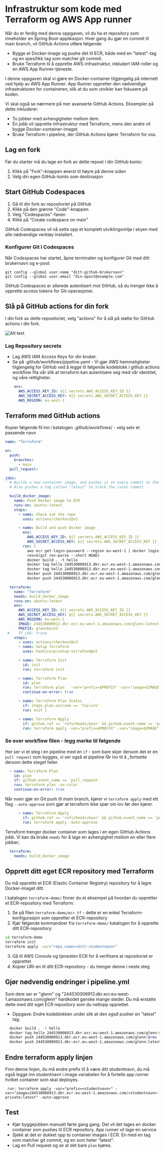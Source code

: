 # Infrastruktur som kode med Terraform og AWS App runner

Når du er ferdig med denne oppgaven, vil du ha et repository som inneholder en Spring Boot-applikasjon. Hver gang du gjør en commit til main branch, vil GitHub Actions utføre følgende:

- Bygge et Docker-image og pushe det til ECR, både med en "latest"-tag og en spesifikk tag som matcher git commit.
- Bruke Terraform til å opprette AWS-infrastruktur, inkludert IAM-roller og en AWS App Runner-tjeneste.

I denne oppgaven skal vi gjøre en Docker-container tilgjengelig på internett ved hjelp av AWS App Runner. App Runner oppretter den nødvendige infrastrukturen for containeren, slik at du som utvikler kan fokusere på koden.


Vi skal også se nærmere på mer avanserte GitHub Actions. Eksempler på dette inkluderer:

- To jobber med avhengigheter mellom dem.
- Én jobb vil opprette infrastruktur med Terraform, mens den andre vil bygge Docker-container-imaget.
- Bruke Terraform i pipeline, der GitHub Actions kjører Terraform for oss.

## Lag en fork

Før du starter må du lage en fork av dette repoet i din GitHub konto:

1. Klikk på "Fork"-knappen øverst til høyre på denne siden
2. Velg din egen GitHub-konto som destinasjon

## Start GitHub Codespaces

1. Gå til din fork av repositoriet på GitHub
2. Klikk på den grønne "Code"-knappen
3. Velg "Codespaces"-fanen
4. Klikk på "Create codespace on main"

GitHub Codespaces vil nå sette opp et komplett utviklingsmiljø i skyen med alle nødvendige verktøy installert.

### Konfigurer Git i Codespaces

Når Codespaces har startet, åpne terminalen og konfigurer Git med ditt brukernavn og e-post:

```shell
git config --global user.name "ditt-github-brukernavn"
git config --global user.email "din-epost@example.com"
```

GitHub Codespaces er allerede autentisert mot GitHub, så du trenger ikke å opprette access tokens for Git-operasjoner.

## Slå på GitHub actions for din fork

I din fork av dette repositoriet, velg "actions" for å slå på støtte for GitHub actions i din fork.

![Alt text](img/7.png "3")

### Lag Repository secrets

* Lag AWS IAM Access Keys for din bruker.  
* Se på .github/workflows/pipeline.yaml - Vi gjør AWS hemmeligheter tilgjengelig for GitHub ved å legge til følgende kodeblokk i github actions workflow fila vår slik at terraform kan autentisere seg med vår identitet, og våre rettigheter.

```yaml
    env:
      AWS_ACCESS_KEY_ID: ${{ secrets.AWS_ACCESS_KEY_ID }}
      AWS_SECRET_ACCESS_KEY: ${{ secrets.AWS_SECRET_ACCESS_KEY }}
      AWS_REGION: eu-west-1
```

## Terraform med GitHub actions

Kopier følgende fil inn i katalogen .github/workflows/ - velg selv et passende navn 

```yaml
name: "Terraform"

on:
  push:
    branches:
      - main
  pull_request:

jobs:
  # Builds a new container image, and pushes it on every commit to the repository
  # Also pushes a tag called "latest" to track the lates commit

  build_docker_image:
    name: Push Docker image to ECR
    runs-on: ubuntu-latest
    steps:
      - name: Check out the repo
        uses: actions/checkout@v3

      - name: Build and push Docker image
        env:
          AWS_ACCESS_KEY_ID: ${{ secrets.AWS_ACCESS_KEY_ID }}
          AWS_SECRET_ACCESS_KEY: ${{ secrets.AWS_SECRET_ACCESS_KEY }}
        run: |
          aws ecr get-login-password --region eu-west-1 | docker login --username AWS --password-stdin 244530008913.dkr.ecr.eu-west-1.amazonaws.com
          rev=$(git rev-parse --short HEAD)
          docker build . -t hello
          docker tag hello 244530008913.dkr.ecr.eu-west-1.amazonaws.com/glenn:$rev
          docker tag hello 244530008913.dkr.ecr.eu-west-1.amazonaws.com/glenn:latest
          docker push 244530008913.dkr.ecr.eu-west-1.amazonaws.com/glenn:$rev
          docker push 244530008913.dkr.ecr.eu-west-1.amazonaws.com/glenn:latest

  terraform:
    name: "Terraform"
    needs: build_docker_image
    runs-on: ubuntu-latest
    env:
      AWS_ACCESS_KEY_ID: ${{ secrets.AWS_ACCESS_KEY_ID }}
      AWS_SECRET_ACCESS_KEY: ${{ secrets.AWS_SECRET_ACCESS_KEY }}
      AWS_REGION: eu-west-1
      IMAGE: 244530008913.dkr.ecr.eu-west-1.amazonaws.com/glenn:latest
      PREFIX: glennbech3
 #    TF_LOG: trace
    steps:
      - uses: actions/checkout@v3
      - name: Setup Terraform
        uses: hashicorp/setup-terraform@v2

      - name: Terraform Init
        id: init
        run: terraform init

      - name: Terraform Plan
        id: plan
        run: terraform plan   -var="prefix=$PREFIX" -var="image=$IMAGE"  -no-color
        continue-on-error: true

      - name: Terraform Plan Status
        if: steps.plan.outcome == 'failure'
        run: exit 1

      - name: Terraform Apply
        if: github.ref == 'refs/heads/main' && github.event_name == 'push'
        run: terraform apply -var="prefix=$PREFIX" -var="image=$IMAGE"  -auto-approve
```


### Se over workflow filen - legg merke til følgende


Her ser vi et steg i en pipeline med en ```if``` - som bare skjer dersom det er en ```pull request``` som bygges, vi ser også at
pipeline får lov til å _fortsette dersom dette steget feiler.

```yaml
  - name: Terraform Plan
    id: plan
    if: github.event_name == 'pull_request'
    run: terraform plan -no-color
    continue-on-error: true
```

Når noen gjør en Git push til *main* branch, kjører vi ```terraform apply``` med ett flag ```--auto-approve``` som gjør at terraform ikke
spør om lov før den kjører.

```yaml
      - name: Terraform Apply
        if: github.ref == 'refs/heads/main' && github.event_name == 'push'
        run: terraform apply -auto-approve
```

Terraform trenger docker container som lages i en egen GitHub Actions jobb. Vi kan da bruke ```needs``` for å lage en avhengighet mellom en eller flere jobber;

```yaml
  terraform:
    needs: build_docker_image
```

## Opprett ditt eget ECR repository med Terraform

Du må opprette et ECR (Elastic Container Registry) repository for å lagre Docker-imaget ditt.

I katalogen `terraform-demo/` finner du et eksempel på hvordan du oppretter et ECR-repository med Terraform:

1. Se på filen `terraform-demo/ecr.tf` - dette er en enkel Terraform-konfigurasjon som oppretter et ECR-repository
2. Kjør følgende kommandoer fra `terraform-demo/` katalogen for å opprette ditt ECR-repository:

```bash
cd terraform-demo
terraform init
terraform apply -var="repo_name=<ditt-studentnavn>"
```

3. Gå til AWS Console og tjenesten ECR for å verifisere at repositoriet er opprettet
4. Kopier URI-en til ditt ECR-repository - du trenger denne i neste steg

## Gjør nødvendig endringer i pipeline.yml

Som dere ser er "glenn" og "244530008913.dkr.ecr.eu-west-1.amazonaws.com/glenn" hardkodet ganske mange steder. Du må erstatte dette med ditt eget ECR repository som du nettopp opprettet.

* Oppgave: Endre kodeblokken under slik at den *også* pusher en "latest" tag.

```sh
  docker build . -t hello
  docker tag hello 244530008913.dkr.ecr.eu-west-1.amazonaws.com/glenn:$rev
  docker push 244530008913.dkr.ecr.eu-west-1.amazonaws.com/glenn:$rev
  docker push 244530008913.dkr.ecr.eu-west-1.amazonaws.com/glenn:latest
```

## Endre terraform apply linjen

Finn denne linjen, du må endre prefix til å være ditt studentnavn, du må også legge inn studentnavn i image variabelen
for å fortelle app runner hvilket container som skal deployes.

```
 run: terraform apply -var="prefix=<studentnavn>" -var="image=244530008913.dkr.ecr.eu-west-1.amazonaws.com/<studentnavn>-private:latest" -auto-approve
```

## Test

* Kjør byggejobben manuelt førte gang gang. Det vil det lages en docker container som pushes til ECR repository. App runner vil lage en service
* Sjekk at det er dukket opp to container images i ECR. En med en tag som matcher git commit, og en som heter "latest".
* Lag en Pull request og se at det bare ````plan```` kjøres.
